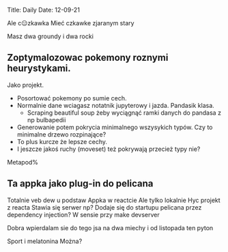 Title: Daily
Date: 12-09-21

Ale c😑zkawka
Mieć czkawke zjaranym stary


Masz dwa groundy i dwa rocki


## Zoptymalozowac pokemony roznymi heurystykami. 

Jako projekt.

- Posortować pokemony po sumie cech.
- Normalnie dane wciagasz notatnik jupyterowy i jazda. Pandasik klasa.
    - Scraping beautiful soup żeby wyciągnąć ramki danych do pandasa z np bulbapedii
- Generowanie potem pokrycia minimalnego wszysykich typów. Czy to minimalne drzewo rozpinające?
- To plus kurcze że lepsze cechy. 
- I jeszcze jakoś ruchy (moveset) też pokrywają przecież typy nie?

Metapod%


## Ta appka jako plug-in do pelicana

Totalnie veb dew u podstaw
Appka w reactcie
Ale tylko lokalnie
Hyc projekt z reacta
Stawia się serwer np? Dodaje się do startupu pelicana przez dependency injection?
W sensie przy make devserver


Dobra wpierdalam sie do tego jsa na dwa miechy i od listopada ten pyton


Sport i melatonina
Można?

